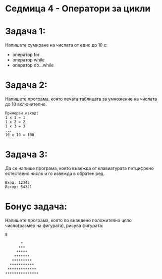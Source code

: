# Седмица 4 - Оператори за цикли

Задача 1:
=
Напишете сумиране на числата от едно до 10 с:
- оператор for
- оператор while
- оператор do...while

Задача 2:
=
Напишете програма, която печата таблицата за умножение на числата до 10 включително.
```
Примерен изход:
1 х 1 = 1
1 х 2 = 2
1 х 3 = 3
...
10 х 10 = 100
```

Задача 3:
=
Да се напише програма, която въвежда от клавиатурата петцифрено естествено число и го извежда в обратен ред.
```
Вход: 12345
Изход: 54321
```

Бонус задача:
=
Напишете програма, която по въвeдено положително цяло число(размер на фигурата), рисува фигурата:
```
8
     	 
       *
      ***
     *****
    *******
   *********
  ***********
 *************
***************
```
